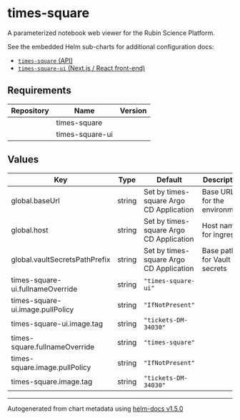 # times-square

A parameterized notebook web viewer for the Rubin Science Platform.

See the embedded Helm sub-charts for additional configuration docs:

- [`times-square` (API)](charts/times-square)
- [`times-square-ui` (Next.js / React front-end)](charts/times-square-ui)

## Requirements

| Repository | Name | Version |
|------------|------|---------|
|  | times-square |  |
|  | times-square-ui |  |

## Values

| Key | Type | Default | Description |
|-----|------|---------|-------------|
| global.baseUrl | string | Set by times-square Argo CD Application | Base URL for the environment |
| global.host | string | Set by times-square Argo CD Application | Host name for ingress |
| global.vaultSecretsPathPrefix | string | Set by times-square Argo CD Application | Base path for Vault secrets |
| times-square-ui.fullnameOverride | string | `"times-square-ui"` |  |
| times-square-ui.image.pullPolicy | string | `"IfNotPresent"` |  |
| times-square-ui.image.tag | string | `"tickets-DM-34030"` |  |
| times-square.fullnameOverride | string | `"times-square"` |  |
| times-square.image.pullPolicy | string | `"IfNotPresent"` |  |
| times-square.image.tag | string | `"tickets-DM-34030"` |  |

----------------------------------------------
Autogenerated from chart metadata using [helm-docs v1.5.0](https://github.com/norwoodj/helm-docs/releases/v1.5.0)
